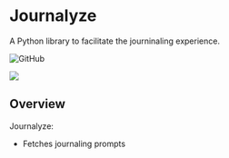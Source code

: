 # Journalyze

A Python library to facilitate the journinaling experience.

![GitHub](https://img.shields.io/badge/license-MIT-ff69b4)

[![](https://img.shields.io/github/issues/jedlr/journalyze?color=ff69b4)](https://github.com/jedlr/journalyze/issues)

## Overview
Journalyze:
* Fetches journaling prompts 
